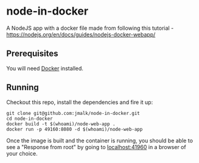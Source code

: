 # node-in-docker
A NodeJS app with a docker file made from following this tutorial - https://nodejs.org/en/docs/guides/nodejs-docker-webapp/

## Prerequisites

You will need [Docker](https://www.docker.com/products/docker) installed.

## Running

Checkout this repo, install the dependencies and fire it up:

```
git clone git@github.com:jmalk/node-in-docker.git
cd node-in-docker
docker build -t $(whoami)/node-web-app .
docker run -p 49160:8080 -d $(whoami)/node-web-app
```

Once the image is built and the container is running, you should be able to see a "Response from root" by going to [localhost:41960](localhost:41960) in a browser of your choice.
